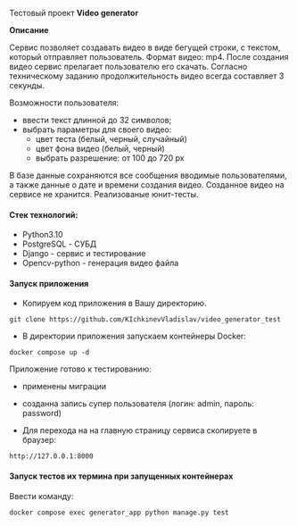 Тестовый проект **Video generator**

**Описание**

Сервис позволяет создавать видео в виде бегущей строки, с текстом, который отправляет пользователь.
Формат видео: mp4.
После создания видео сервис прелагает пользователю его скачать.
Согласно техническому заданию продолжительность видео всегда составляет 3 секунды.

Возможности пользователя:
- ввести текст длинной до 32 символов;
- выбрать параметры для своего видео:
    - цвет теста (белый, черный, случайный)
    - цвет фона видео (белый, черный)
    - выбрать разрешение: от 100 до 720 px


В базе данные сохраняются все сообщения вводимые пользователями, а также данные о дате и времени создания видео.
Созданное видео на сервисе не хранится.
Реализованые юнит-тесты.

#### Стек технологий:
- Python3.10
- PostgreSQL - СУБД
- Django - сервис и тестирование
- Opencv-python - генерация видео файла

#### Запуск приложения

- Копируем код приложения в Вашу директорию.

`git clone https://github.com/KIchkinevVladislav/video_generator_test`

- В директории приложения запускаем контейнеры Docker:

`docker compose up -d`

Приложение готово к тестированию:
- применены миграции
- созданна запись супер пользователя (логин: admin, пароль: password)

- Для перехода на на главную страницу сервиса скопируете в браузер:

`http://127.0.0.1:8000`


#### Запуск тестов их термина при запущенных контейнерах

Ввести команду:

`docker compose exec generator_app python manage.py test`
